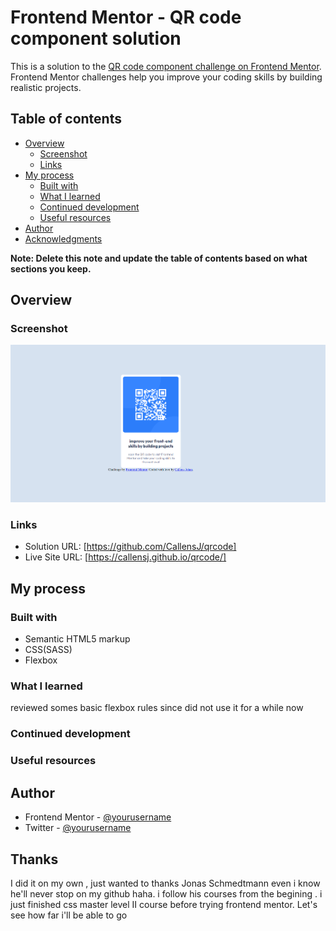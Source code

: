 # Frontend Mentor - QR code component solution

This is a solution to the [QR code component challenge on Frontend Mentor](https://www.frontendmentor.io/challenges/qr-code-component-iux_sIO_H). Frontend Mentor challenges help you improve your coding skills by building realistic projects. 

## Table of contents

- [Overview](#overview)
  - [Screenshot](#screenshot)
  - [Links](#links)
- [My process](#my-process)
  - [Built with](#built-with)
  - [What I learned](#what-i-learned)
  - [Continued development](#continued-development)
  - [Useful resources](#useful-resources)
- [Author](#author)
- [Acknowledgments](#acknowledgments)

**Note: Delete this note and update the table of contents based on what sections you keep.**

## Overview

### Screenshot

![](./design/MyScreenshot.png)


### Links

- Solution URL: [https://github.com/CallensJ/qrcode]
- Live Site URL: [https://callensj.github.io/qrcode/]

## My process

### Built with

- Semantic HTML5 markup
- CSS(SASS)
- Flexbox


### What I learned
reviewed somes basic flexbox rules since did not use it for a while now 





### Continued development

### Useful resources


## Author

- Frontend Mentor - [@yourusername](https://www.frontendmentor.io/profile/johan030)
- Twitter - [@yourusername](https://www.twitter.com/johan_callens)


## Thanks
I did it on my own , just wanted to thanks Jonas Schmedtmann even i know he'll never stop on my github haha.
i follow his courses from the begining . i just finished css master level II course before trying frontend mentor. 
Let's see how far i'll be able to go 
